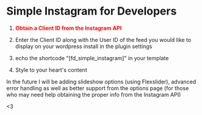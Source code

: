 Simple Instagram for Developers
===============================
1) <b><span style="color:red;">Obtain a Client ID from the Instagram API</span></b>

2) Enter the Client ID along with the User ID of the feed you would like to display on your wordpress install in the plugin settings

3) echo the shortcode "[fd_simple_instagram]" in your template

4) Style to your heart's content

In the future I will be adding slideshow options (using Flexslider), advanced error handling as well as better support from the options page (for those who may need help obtaining the proper info from the Instagram API)

<3
